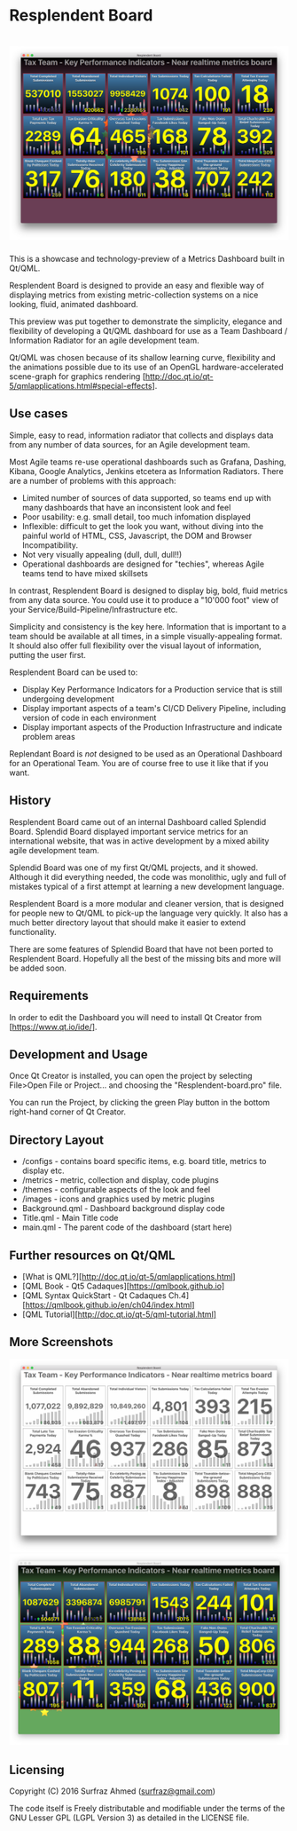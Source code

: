 # Resplendent Board

# ![Resplendent Board](images/screenshot-1.png)

This is a showcase and technology-preview of a Metrics Dashboard built in Qt/QML.

Resplendent Board is designed to provide an easy and flexible way of displaying 
metrics from existing metric-collection systems on a nice looking, fluid, animated
dashboard.

This preview was put together to demonstrate the simplicity, elegance and flexibility
of developing a Qt/QML dashboard for use as a Team Dashboard / Information Radiator
for an agile development team.

Qt/QML was chosen because of its shallow learning curve, flexibility and the animations
possible due to its use of an OpenGL hardware-accelerated scene-graph
for graphics rendering [http://doc.qt.io/qt-5/qmlapplications.html#special-effects].

## Use cases
Simple, easy to read, information radiator that collects and displays data from any
number of data sources, for an Agile development team.

Most Agile teams re-use operational dashboards such as Grafana, Dashing, Kibana, Google
Analytics, Jenkins etcetera as Information Radiators. There are a number of problems 
with this approach:

- Limited number of sources of data supported, so teams end up with many
dashboards that have an inconsistent look and feel
- Poor usability: e.g. small detail, too much infomation displayed
- Inflexible: difficult to get the look you want, without diving into the painful
world of HTML, CSS, Javascript, the DOM and Browser Incompatibility.
- Not very visually appealing (dull, dull, dull!!)
- Operational dashboards are designed for "techies", whereas Agile teams tend to have
mixed skillsets

In contrast, Resplendent Board is designed to display big, bold, fluid metrics from any
data source. You could use it to produce a "10'000 foot" view of your
Service/Build-Pipeline/Infrastructure etc.

Simplicity and consistency is the key here. Information that is important to a team
should be available at all times, in a simple visually-appealing format. It should also
offer full flexibility over the visual layout of information, putting the user first.

Resplendent Board can be used to:

- Display Key Performance Indicators for a Production service that is still undergoing
development
- Display important aspects of a team's CI/CD Delivery Pipeline, including version of
code in each environment
- Display important aspects of the Production Infrastructure and indicate problem areas

Replendant Board is *not* designed to be used as an Operational Dashboard for an
Operational Team. You are of course free to use it like that if you want.

## History
Resplendent Board came out of an internal Dashboard called Splendid Board. Splendid Board
displayed important service metrics for an international website, that was in active
development by a mixed ability agile development team.

Splendid Board was one of my first Qt/QML projects, and it showed. Although it did
everything needed, the code was monolithic, ugly and full of mistakes typical of a first
attempt at learning a new development language.

Resplendent Board is a more modular and cleaner version, that is designed for people new to
Qt/QML to pick-up the language very quickly. It also has a much better directory layout that
should make it easier to extend functionality.

There are some features of Splendid Board that have not been ported to Resplendent Board.
Hopefully all the best of the missing bits and more will be added soon.

## Requirements

In order to edit the Dashboard you will need to install Qt Creator from [https://www.qt.io/ide/].

## Development and Usage

Once Qt Creator is installed, you can open the project by selecting File>Open File or Project...
and choosing the "Resplendent-board.pro" file.

You can run the Project, by clicking the green Play button in the bottom right-hand corner of
Qt Creator.

## Directory Layout
- /configs - contains board specific items, e.g. board title, metrics to display etc.
- /metrics - metric, collection and display, code plugins
- /themes  - configurable aspects of the look and feel
- /images  - icons and graphics used by metric plugins
- Background.qml - Dashboard background display code
- Title.qml      - Main Title code
- main.qml       - The parent code of the dashboard (start here)

## Further resources on Qt/QML
- [What is QML?][http://doc.qt.io/qt-5/qmlapplications.html]
- [QML Book - Qt5 Cadaques][https://qmlbook.github.io]
- [QML Syntax QuickStart - Qt Cadaques Ch.4][https://qmlbook.github.io/en/ch04/index.html]
- [QML Tutorial][http://doc.qt.io/qt-5/qml-tutorial.html]

## More Screenshots
![Resplendent Board](images/screenshot-2.png)
![Resplendent Board](images/screenshot-3.png)

## Licensing

Copyright (C) 2016 Surfraz Ahmed (surfraz@gmail.com)

The code itself is Freely distributable and modifiable under the terms of the GNU
Lesser GPL (LGPL Version 3) as detailed in the LICENSE file.
